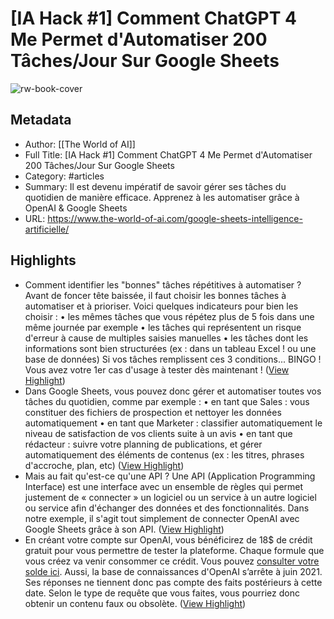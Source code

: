 # [IA Hack #1] Comment ChatGPT 4 Me Permet d'Automatiser 200 Tâches/Jour Sur Google Sheets

![rw-book-cover](https://www.the-world-of-ai.com/content/images/2023/02/Capture-d--cran--5528--1.png)

## Metadata
- Author: [[The World of AI]]
- Full Title: [IA Hack #1] Comment ChatGPT 4 Me Permet d'Automatiser 200 Tâches/Jour Sur Google Sheets
- Category: #articles
- Summary: Il est devenu impératif de savoir gérer ses tâches du quotidien de manière efficace. Apprenez à les automatiser grâce à OpenAI & Google Sheets
- URL: https://www.the-world-of-ai.com/google-sheets-intelligence-artificielle/

## Highlights
- Comment identifier les "bonnes" tâches répétitives à automatiser ?
  Avant de foncer tête baissée, il faut choisir les bonnes tâches à automatiser et à prioriser. Voici quelques indicateurs pour bien les choisir :
  • les mêmes tâches que vous répétez plus de 5 fois dans une même journée par exemple
  • les tâches qui représentent un risque d'erreur à cause de multiples saisies manuelles
  • les tâches dont les informations sont bien structurées (ex : dans un tableau Excel ! ou une base de données)
  Si vos tâches remplissent ces 3 conditions...
  BINGO ! Vous avez votre 1er cas d'usage à tester dès maintenant ! ([View Highlight](https://read.readwise.io/read/01h8pfj5516zk45rfa06cmprz1))
- Dans Google Sheets, vous pouvez donc gérer et automatiser toutes vos tâches du quotidien, comme par exemple :
  • en tant que Sales : vous constituer des fichiers de prospection et nettoyer les données automatiquement
  • en tant que Marketer : classifier automatiquement le niveau de satisfaction de vos clients suite à un avis
  • en tant que rédacteur : suivre votre planning de publications, et gérer automatiquement des éléments de contenus (ex : les titres, phrases d'accroche, plan, etc) ([View Highlight](https://read.readwise.io/read/01h8pfksf24nnf8z1qtyqcw4q2))
- Mais au fait qu'est-ce qu'une API ?
  Une API (Application Programming Interface) est une interface avec un ensemble de règles qui permet justement de « connecter » un logiciel ou un service à un autre logiciel ou service afin d'échanger des données et des fonctionnalités. Dans notre exemple, il s'agit tout simplement de connecter OpenAI avec Google Sheets grâce à son API. ([View Highlight](https://read.readwise.io/read/01h8pfmfnbah06rbt1w62smwnf))
- En créant votre compte sur OpenAI, vous bénéficirez de 18$ de crédit gratuit pour vous permettre de tester la plateforme. Chaque formule que vous créez va venir consommer ce crédit. Vous pouvez [consulter votre solde ici](https://platform.openai.com/account/usage?ref=the-world-of-ai.com).
  Aussi, la base de connaissances d'OpenAI s’arrête à juin 2021. Ses réponses ne tiennent donc pas compte des faits postérieurs à cette date. Selon le type de requête que vous faites, vous pourriez donc obtenir un contenu faux ou obsolète. ([View Highlight](https://read.readwise.io/read/01h8pfse9dfbxbpsz3k1zx7wxh))
